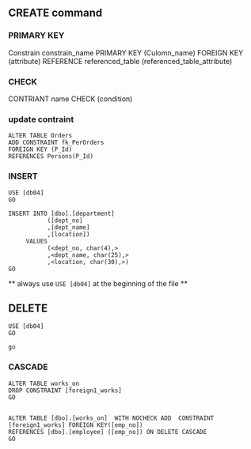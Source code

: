 ## CREATE command

### PRIMARY KEY

Constrain constrain_name PRIMARY KEY (Culomn_name)
FOREIGN KEY (attribute) REFERENCE referenced_table (referenced_table_attribute)

### CHECK 

CONTRIANT name CHECK (condition)

### update contraint

    ALTER TABLE Orders
    ADD CONSTRAINT fk_PerOrders
    FOREIGN KEY (P_Id)
    REFERENCES Persons(P_Id)
    
### INSERT

    USE [db04]
    GO
    
    INSERT INTO [dbo].[department]
               ([dept_no]
               ,[dept_name]
               ,[location])
         VALUES
               (<dept_no, char(4),>
               ,<dept_name, char(25),>
               ,<location, char(30),>)
    GO
    
** always use `USE [db04]` at the beginning of the file **

## DELETE

    USE [db04]
    GO
    
    go
    
### CASCADE 


    ALTER TABLE works_on
    DROP CONSTRAINT [foreign1_works]
    GO
    
    
    ALTER TABLE [dbo].[works_on]  WITH NOCHECK ADD  CONSTRAINT [foreign1_works] FOREIGN KEY([emp_no])
    REFERENCES [dbo].[employee] ([emp_no]) ON DELETE CASCADE 
    GO
